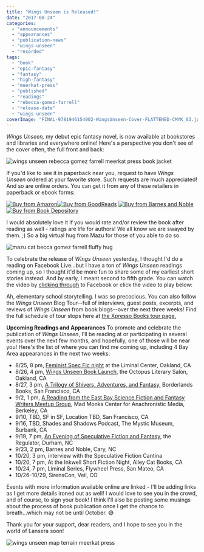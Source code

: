 ```yaml
---
title: "Wings Unseen is Released!"
date: "2017-08-24"
categories:
  - "announcements"
  - "appearances"
  - "publication-news"
  - "wings-unseen"
  - "recorded"
tags:
  - "book"
  - "epic-fantasy"
  - "fantasy"
  - "high-fantasy"
  - "meerkat-press"
  - "published"
  - "readings"
  - "rebecca-gomez-farrell"
  - "release-date"
  - "wings-unseen"
coverImage: "FINAL-9781946154002-WingsUnseen-Cover-FLATTENED-CMYK_03.jpg"
---
```


_Wings Unseen,_ my debut epic fantasy novel, is now available at bookstores and libraries and everywhere online! Here's a perspective you don't see of the cover often, the full front and back:

![wings unseen rebecca gomez farrell meerkat press book jacket](https://d2ypg8o05lff0b.cloudfront.net/wp-content/uploads/sites/3/2017/08/FINAL-9781946154002-WingsUnseen-Cover-FLATTENED-CMYK_03-500x348.jpg)

If you'd like to see it in paperback near you, request to have _Wings Unseen_ ordered at your favorite store. Such requests are much appreciated! And so are online orders. You can get it from any of these retailers in paperback or ebook forms:

[![Buy from Amazon](https://d2ypg8o05lff0b.cloudfront.net/wp-content/uploads/sites/3/2017/08/amazon_button.png)](http://www.amazon.com/dp/1946154008?tag=meerkatpress-20)[![Buy from GoodReads](https://d2ypg8o05lff0b.cloudfront.net/wp-content/uploads/sites/3/2017/08/goodreads_button.png)](https://www.goodreads.com/book/show/34649841-wings-unseen) [![Buy from Barnes and Noble](https://d2ypg8o05lff0b.cloudfront.net/wp-content/uploads/sites/3/2017/08/bnn_button.png)](https://www.qksrv.net/links/7737731/type/am/https://www.barnesandnoble.com/w/wings-unseen-rebecca-gomez-farrell/1126061986?ean=9781946154002&st=PLA&sid=BNB_DRS_Core+Shopping+Books_00000000&2sid=Google_&sourceId=PLGoP67429) [![Buy from Book Depository](https://d2ypg8o05lff0b.cloudfront.net/wp-content/uploads/sites/3/2017/08/bookdepository_button.png)](https://www.bookdepository.com/Wings-Unseen-Rebecca-Gomez-Farrell/9781946154002?redirected=true&utm_medium=Google&utm_campaign=Base4&utm_source=US&utm_content=Wings-Unseen&selectCurrency=USD&w=AFCCAU960Z8SXCA80CP6A73J&pdg=kwd-104399158419:cmp-710369722:adg-36534789829:crv-163849126532:pid-9781946154002&gclid=CjwKCAjw_dTMBRBHEiwApIzn_H4cHJoR6kxdzaLP6Z1Z1oCMpue9WDPWOKkzugXq3IDHWqn3OPNAexoCo5cQAvD_BwE)

I would absolutely love it if you would rate and/or review the book after reading as well - ratings are life for authors! We all know we are swayed by them. ;) So a big virtual hug from Mazu for those of you able to do so.

![mazu cat becca gomez farrell fluffy hug](https://d2ypg8o05lff0b.cloudfront.net/wp-content/uploads/sites/3/2017/08/mazu-hug-500x500.jpg)

To celebrate the release of _Wings Unseen_ yesterday, I thought I'd do a reading on Facebook Live...but I have a ton of _Wings Unseen_ readings coming up, so I thought it'd be more fun to share some of my earliest short stories instead. And by early, I meant second to fifth grade. You can watch the video by [clicking through](https://www.facebook.com/thegourmez/videos/vb.567409606/10154899503469607) to Facebook or click the video to play below:

Ah, elementary school storytelling. I was so precocious. You can also follow the _Wings Unseen_ Blog Tour--full of interviews, guest posts, excerpts, and reviews of _Wings Unseen_ from book blogs--over the next three weeks! Find the full schedule of tour stops here at [the Xpresso Books tour page](http://meerkatpress.com/event/wings-unseen-blog-tour/)[.](http://xpressobooktours.com/2017/06/01/tour-sign-up-wings-unseen-by-rebecca-gomez-farrell/)

**Upcoming Readings and Appearances** To promote and celebrate the publication of _Wings Unseen_, I'll be reading at or participating in several events over the next few months, and hopefully, one of those will be near you! Here's the list of where you can find me coming up, including 4 Bay Area appearances in the next two weeks:

- 8/25, 8 pm, [Feminist Spec Fic night](https://www.facebook.com/events/349587845473101) at the Liminal Center, Oakland, CA
- 8/26, 4 pm, [Wings Unseen Book Launch](https://www.facebook.com/events/845265645636939), the Octopus Literary Salon, Oakland, CA
- 8/27, 3 pm, [A Trilogy of Shivers, Adventures, and Fantasy,](https://www.facebook.com/events/244188962767472) Borderlands Books, San Francisco, CA
- 9/2, 1 pm, [A Reading from the East Bay Science Fiction and Fantasy Writers Meetup Group](https://www.facebook.com/events/1384209081676428/), Mad Monks Center for Anachronistic Media, Berkeley, CA
- 9/10, TBD, SF in SF, Location TBD, San Francisco, CA
- 9/16, TBD, Shades and Shadows Podcast, The Mystic Museum, Burbank, CA
- 9/19, 7 pm, [An Evening of Speculative Fiction and Fantasy,](http://www.regulatorbookshop.com/event/evening-speculative-fiction-fantasy-becca-gomez-farrell-mur-lafferty-%C2%A0james-maxey) the Regulator, Durham, NC
- 9/23, 2 pm, Barnes and Noble, Cary, NC
- 10/20, 3 pm, interview with the Speculative Fiction Cantina
- 10/20, 7 pm, At the Inkwell Short Fiction Night, Alley Cat Books, CA
- 10/24, 7 pm, Liminal Series, Flywheel Press, San Mateo, CA
- 10/26-10/29, SirensCon, Veil, CO

Events with more information available online are linked - I'll be adding links as I get more details ironed out as well! I would love to see you in the crowd, and of course, to sign your book! I think I'll also be posting some musings about the process of book publication once I get the chance to breath...which may not be until October. 😅

Thank you for your support, dear readers, and I hope to see you in the world of Lansera soon!

![wings unseen map terrain meerkat press](https://d2ypg8o05lff0b.cloudfront.net/wp-content/uploads/sites/3/2017/08/MAP-Final-500x316.jpg)
